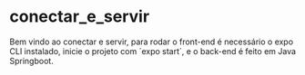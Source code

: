 # conectar_e_servir
Bem vindo ao conectar e servir, para rodar o front-end é necessário o expo CLI instalado, inicie o projeto com ´expo start´, e o back-end é feito em Java Springboot.